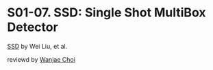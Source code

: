 # S01-07. SSD: Single Shot MultiBox Detector

[SSD](https://arxiv.org/abs/1512.02325) by Wei Liu, et al.

reviewd by [Wanjae Choi](https://github.com/mimi1942)
